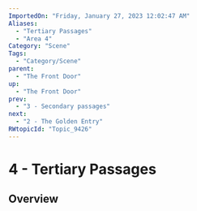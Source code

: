 ```yaml
---
ImportedOn: "Friday, January 27, 2023 12:02:47 AM"
Aliases:
  - "Tertiary Passages"
  - "Area 4"
Category: "Scene"
Tags:
  - "Category/Scene"
parent:
  - "The Front Door"
up:
  - "The Front Door"
prev:
  - "3 - Secondary passages"
next:
  - "2 - The Golden Entry"
RWtopicId: "Topic_9426"
---
```

# 4 - Tertiary Passages
## Overview
